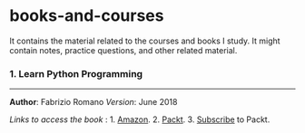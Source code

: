 # books-and-courses
It contains the material related to the courses and books I study. It might contain notes, practice questions, and other related material.

### 1. Learn Python Programming
-------------------------------------------------------------
**Author**: Fabrizio Romano
*Version*: June 2018

_Links to access the book_ : 
    1. [Amazon](https://www.amazon.com/Learn-Python-Programming-no-nonsense-programming/dp/1788996666).
    2. [Packt](https://www.packtpub.com/free-ebook/learn-python-programming-second-edition/9781788996662).
    3. [Subscribe](subscription.packthub.com) to Packt.